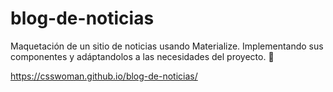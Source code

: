 # blog-de-noticias
Maquetación de un sitio de noticias usando Materialize. Implementando sus componentes y adáptandolos a las necesidades del proyecto. 💖

https://csswoman.github.io/blog-de-noticias/
